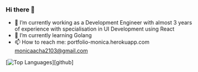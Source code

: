 ### Hi there 👋
- 🔭 I’m currently working as a Development Engineer with almost 3 years of experience with specialisation in UI Development using React
- 🌱 I’m currently learning Golang 
- 📫 How to reach me: 
portfolio-monica.herokuapp.com
monicaacha2103@gmail.com

[![Top Languages](https://github-readme-stats.vercel.app/api/top-langs/?username=monicaacha2103&layout=compact)][github]

<!--
**MonicaAcha2103/MonicaAcha2103** is a ✨ _special_ ✨ repository because its `README.md` (this file) appears on your GitHub profile.

Here are some ideas to get you started:

- 🔭 I’m currently working on ...
- 🌱 I’m currently learning ...
- 👯 I’m looking to collaborate on ...
- 🤔 I’m looking for help with ...
- 💬 Ask me about ...
- 📫 How to reach me: ...
- 😄 Pronouns: ...
- ⚡ Fun fact: ...
-->
